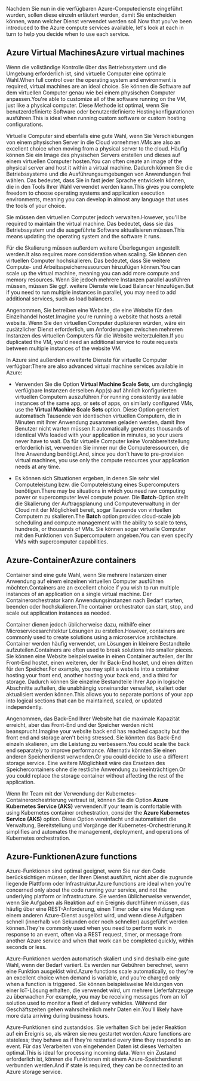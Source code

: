 <span data-ttu-id="2aca4-101">Nachdem Sie nun in die verfügbaren Azure-Computedienste eingeführt wurden, sollen diese einzeln erläutert werden, damit Sie entscheiden können, wann welcher Dienst verwendet werden soll.</span><span class="sxs-lookup"><span data-stu-id="2aca4-101">Now that you've been introduced to the Azure compute services available, let's look at each in turn to help you decide when to use each service.</span></span>

## <a name="azure-virtual-machines"></a><span data-ttu-id="2aca4-102">Azure Virtual Machines</span><span class="sxs-lookup"><span data-stu-id="2aca4-102">Azure virtual machines</span></span>

<span data-ttu-id="2aca4-103">Wenn die vollständige Kontrolle über das Betriebssystem und die Umgebung erforderlich ist, sind virtuelle Computer eine optimale Wahl.</span><span class="sxs-lookup"><span data-stu-id="2aca4-103">When full control over the operating system and environment is required, virtual machines are an ideal choice.</span></span> <span data-ttu-id="2aca4-104">Sie können die Software auf dem virtuellen Computer genau wie bei einem physischen Computer anpassen.</span><span class="sxs-lookup"><span data-stu-id="2aca4-104">You're able to customize all of the software running on the VM, just like a physical computer.</span></span> <span data-ttu-id="2aca4-105">Diese Methode ist optimal, wenn Sie benutzerdefinierte Software oder benutzerdefinierte Hostingkonfigurationen ausführen.</span><span class="sxs-lookup"><span data-stu-id="2aca4-105">This is ideal when running custom software or custom hosting configurations.</span></span>

<span data-ttu-id="2aca4-106">Virtuelle Computer sind ebenfalls eine gute Wahl, wenn Sie Verschiebungen von einem physischen Server in die Cloud vornehmen.</span><span class="sxs-lookup"><span data-stu-id="2aca4-106">VMs are also an excellent choice when moving from a physical server to the cloud.</span></span> <span data-ttu-id="2aca4-107">Häufig können Sie ein Image des physischen Servers erstellen und dieses auf einem virtuellen Computer hosten.</span><span class="sxs-lookup"><span data-stu-id="2aca4-107">You can often create an image of the physical server and host it within a virtual machine.</span></span> <span data-ttu-id="2aca4-108">Dadurch können Sie die Betriebssysteme und die Ausführungsumgebungen von Anwendungen frei wählen. Das bedeutet, dass Sie in fast jeder Sprache entwickeln können, die in den Tools Ihrer Wahl verwendet werden kann.</span><span class="sxs-lookup"><span data-stu-id="2aca4-108">This gives you complete freedom to choose operating systems and application execution environments, meaning you can develop in almost any language that uses the tools of your choice.</span></span>

<span data-ttu-id="2aca4-109">Sie müssen den virtuellen Computer jedoch verwalten.</span><span class="sxs-lookup"><span data-stu-id="2aca4-109">However, you'll be required to maintain the virtual machine.</span></span> <span data-ttu-id="2aca4-110">Das bedeutet, dass sie das Betriebssystem und die ausgeführte Software aktualisieren müssen.</span><span class="sxs-lookup"><span data-stu-id="2aca4-110">This means updating the operating system and the software it runs.</span></span> 

<span data-ttu-id="2aca4-111">Für die Skalierung müssen außerdem weitere Überlegungen angestellt werden.</span><span class="sxs-lookup"><span data-stu-id="2aca4-111">It also requires more consideration when scaling.</span></span> <span data-ttu-id="2aca4-112">Sie können den virtuellen Computer hochskalieren. Das bedeutet, dass Sie weitere Compute- und Arbeitsspeicherressourcen hinzufügen können.</span><span class="sxs-lookup"><span data-stu-id="2aca4-112">You can scale up the virtual machine, meaning you can add more compute and memory resources.</span></span> <span data-ttu-id="2aca4-113">Wenn Sie jedoch mehrere Instanzen parallel ausführen müssen, müssen Sie ggf. weitere Dienste wie Load Balancer hinzufügen.</span><span class="sxs-lookup"><span data-stu-id="2aca4-113">But if you need to run multiple instances in parallel, you may need to add additional services, such as load balancers.</span></span>

<span data-ttu-id="2aca4-114">Angenommen, Sie betreiben eine Website, die eine Website für den Einzelhandel hostet.</span><span class="sxs-lookup"><span data-stu-id="2aca4-114">Imagine you're running a website that hosts a retail website.</span></span> <span data-ttu-id="2aca4-115">Wenn Sie den virtuellen Computer duplizieren würden, wäre ein zusätzlicher Dienst erforderlich, um Anforderungen zwischen mehreren Instanzen des virtuellen Computers für die Website weiterzuleiten.</span><span class="sxs-lookup"><span data-stu-id="2aca4-115">If you duplicated the VM, you'd need an additional service to route requests between multiple instances of the website VM.</span></span>

<span data-ttu-id="2aca4-116">In Azure sind außerdem erweiterte Dienste für virtuelle Computer verfügbar:</span><span class="sxs-lookup"><span data-stu-id="2aca4-116">There are also advanced virtual machine services available in Azure:</span></span>

- <span data-ttu-id="2aca4-117">Verwenden Sie die Option **Virtual Machine Scale Sets**, um durchgängig verfügbare Instanzen derselben App(s) auf ähnlich konfigurierten virtuellen Computern auszuführen.</span><span class="sxs-lookup"><span data-stu-id="2aca4-117">For running consistently available instances of the same app, or sets of apps, on similarly configured VMs, use the **Virtual Machine Scale Sets** option.</span></span> <span data-ttu-id="2aca4-118">Diese Option generiert automatisch Tausende von identischen virtuellen Computern, die in Minuten mit Ihrer Anwendung zusammen geladen werden, damit Ihre Benutzer nicht warten müssen.</span><span class="sxs-lookup"><span data-stu-id="2aca4-118">It automatically generates thousands of identical VMs loaded with your application in minutes, so your users never have to wait.</span></span> <span data-ttu-id="2aca4-119">Da für virtuelle Computer keine Vorabbereitstellung erforderlich ist, verwenden Sie immer nur die Computeressourcen, die Ihre Anwendung benötigt.</span><span class="sxs-lookup"><span data-stu-id="2aca4-119">And, since you don't have to pre-provision virtual machines, you use only the compute resources your application needs at any time.</span></span>

- <span data-ttu-id="2aca4-120">Es können sich Situationen ergeben, in denen Sie sehr viel Computeleistung bzw. die Computeleistung eines Supercomputers benötigen.</span><span class="sxs-lookup"><span data-stu-id="2aca4-120">There may be situations in which you need raw computing power or supercomputer level compute power.</span></span> <span data-ttu-id="2aca4-121">Die **Batch**-Option stellt die Skalierung der Auftragsplanung und Computeverwaltung in der Cloud mit der Möglichkeit bereit, sogar Tausende von virtuellen Computern zu skalieren.</span><span class="sxs-lookup"><span data-stu-id="2aca4-121">The **Batch** option provides cloud-scale job scheduling and compute management with the ability to scale to tens, hundreds, or thousands of VMs.</span></span> <span data-ttu-id="2aca4-122">Sie können sogar virtuelle Computer mit den Funktionen von Supercomputern angeben.</span><span class="sxs-lookup"><span data-stu-id="2aca4-122">You can even specify VMs with supercomputer capabilities.</span></span>

## <a name="azure-containers"></a><span data-ttu-id="2aca4-123">Azure-Container</span><span class="sxs-lookup"><span data-stu-id="2aca4-123">Azure containers</span></span>

<span data-ttu-id="2aca4-124">Container sind eine gute Wahl, wenn Sie mehrere Instanzen einer Anwendung auf einem einzelnen virtuellen Computer ausführen möchten.</span><span class="sxs-lookup"><span data-stu-id="2aca4-124">Containers are an excellent choice if you wish to run multiple instances of an application on a single virtual machine.</span></span> <span data-ttu-id="2aca4-125">Der Containerorchestrator kann Anwendungsinstanzen nach Bedarf starten, beenden oder hochskalieren.</span><span class="sxs-lookup"><span data-stu-id="2aca4-125">The container orchestrator can start, stop, and scale out application instances as needed.</span></span>

<span data-ttu-id="2aca4-126">Container dienen jedoch üblicherweise dazu, mithilfe einer Microservicesarchitektur Lösungen zu erstellen.</span><span class="sxs-lookup"><span data-stu-id="2aca4-126">However, containers are commonly used to create solutions using a microservice architecture.</span></span> <span data-ttu-id="2aca4-127">Container werden häufig verwendet, um Lösungen in kleinere Bestandteile aufzuteilen.</span><span class="sxs-lookup"><span data-stu-id="2aca4-127">Containers are often used to break solutions into smaller pieces.</span></span> <span data-ttu-id="2aca4-128">Sie können eine Website beispielsweise in einen Container aufteilen, der Ihr Front-End hostet, einen weiteren, der Ihr Back-End hostet, und einen dritten für den Speicher.</span><span class="sxs-lookup"><span data-stu-id="2aca4-128">For example, you may split a website into a container hosting your front end, another hosting your back end, and a third for storage.</span></span> <span data-ttu-id="2aca4-129">Dadurch können Sie einzelne Bestandteile Ihrer App in logische Abschnitte aufteilen, die unabhängig voneinander verwaltet, skaliert oder aktualisiert werden können.</span><span class="sxs-lookup"><span data-stu-id="2aca4-129">This allows you to separate portions of your app into logical sections that can be maintained, scaled, or updated independently.</span></span>

<span data-ttu-id="2aca4-130">Angenommen, das Back-End Ihrer Website hat die maximale Kapazität erreicht, aber das Front-End und der Speicher werden nicht beansprucht.</span><span class="sxs-lookup"><span data-stu-id="2aca4-130">Imagine your website back end has reached capacity but the front end and storage aren't being stressed.</span></span> <span data-ttu-id="2aca4-131">Sie könnten das Back-End einzeln skalieren, um die Leistung zu verbessern.</span><span class="sxs-lookup"><span data-stu-id="2aca4-131">You could scale the back end separately to improve performance.</span></span> <span data-ttu-id="2aca4-132">Alternativ könnten Sie einen anderen Speicherdienst verwenden.</span><span class="sxs-lookup"><span data-stu-id="2aca4-132">Or you could decide to use a different storage service.</span></span> <span data-ttu-id="2aca4-133">Eine weitere Möglichkeit wäre das Ersetzen des Speichercontainers ohne die restliche Anwendung zu beeinträchtigen.</span><span class="sxs-lookup"><span data-stu-id="2aca4-133">Or you could replace the storage container without affecting the rest of the application.</span></span>

 <span data-ttu-id="2aca4-134">Wenn Ihr Team mit der Verwendung der Kubernetes-Containerorchestrierung vertraut ist, können Sie die Option **Azure Kubernetes Service (AKS)** verwenden.</span><span class="sxs-lookup"><span data-stu-id="2aca4-134">If your team is comfortable with using Kubernetes container orchestration, consider the **Azure Kubernetes Service (AKS)** option.</span></span> <span data-ttu-id="2aca4-135">Diese Option vereinfacht und automatisiert die Verwaltung, Bereitstellung und Vorgänge der Kubernetes-Orchestrierung.</span><span class="sxs-lookup"><span data-stu-id="2aca4-135">It simplifies and automates the management, deployment, and operations of Kubernetes orchestration.</span></span>

## <a name="azure-functions"></a><span data-ttu-id="2aca4-136">Azure-Funktionen</span><span class="sxs-lookup"><span data-stu-id="2aca4-136">Azure functions</span></span>

<span data-ttu-id="2aca4-137">Azure-Funktionen sind optimal geeignet, wenn Sie nur den Code berücksichtigen müssen, der Ihren Dienst ausführt, nicht aber die zugrunde liegende Plattform oder Infrastruktur.</span><span class="sxs-lookup"><span data-stu-id="2aca4-137">Azure functions are ideal when you're concerned only about the code running your service, and not the underlying platform or infrastructure.</span></span> <span data-ttu-id="2aca4-138">Sie werden üblicherweise verwendet, wenn Sie Aufgaben als Reaktion auf ein Ereignis durchführen müssen, das häufig über eine REST-Anforderung, einen Timer oder eine Meldung von einem anderen Azure-Dienst ausgelöst wird, und wenn diese Aufgaben schnell (innerhalb von Sekunden oder noch schneller) ausgeführt werden können.</span><span class="sxs-lookup"><span data-stu-id="2aca4-138">They're commonly used when you need to perform work in response to an event, often via a REST request, timer, or message from another Azure service and when that work can be completed quickly, within seconds or less.</span></span>

<span data-ttu-id="2aca4-139">Azure-Funktionen werden automatisch skaliert und sind deshalb eine gute Wahl, wenn der Bedarf variiert. Es werden nur Gebühren berechnet, wenn eine Funktion ausgelöst wird.</span><span class="sxs-lookup"><span data-stu-id="2aca4-139">Azure functions scale automatically, so they're an excellent choice when demand is variable, and you're charged only when a function is triggered.</span></span> <span data-ttu-id="2aca4-140">Sie können beispielsweise Meldungen von einer IoT-Lösung erhalten, die verwendet wird, um mehrere Lieferfahrzeuge zu überwachen.</span><span class="sxs-lookup"><span data-stu-id="2aca4-140">For example, you may be receiving messages from an IoT solution used to monitor a fleet of delivery vehicles.</span></span> <span data-ttu-id="2aca4-141">Während der Geschäftszeiten gehen wahrscheinlich mehr Daten ein.</span><span class="sxs-lookup"><span data-stu-id="2aca4-141">You'll likely have more data arriving during business hours.</span></span>

<span data-ttu-id="2aca4-142">Azure-Funktionen sind zustandslos. Sie verhalten Sich bei jeder Reaktion auf ein Ereignis so, als wären sie neu gestartet worden.</span><span class="sxs-lookup"><span data-stu-id="2aca4-142">Azure functions are stateless; they behave as if they're restarted every time they respond to an event.</span></span> <span data-ttu-id="2aca4-143">Für das Verarbeiten von eingehenden Daten ist dieses Verhalten optimal.</span><span class="sxs-lookup"><span data-stu-id="2aca4-143">This is ideal for processing incoming data.</span></span> <span data-ttu-id="2aca4-144">Wenn ein Zustand erforderlich ist, können die Funktionen mit einem Azure-Speicherdienst verbunden werden.</span><span class="sxs-lookup"><span data-stu-id="2aca4-144">And if state is required, they can be connected to an Azure storage service.</span></span>
